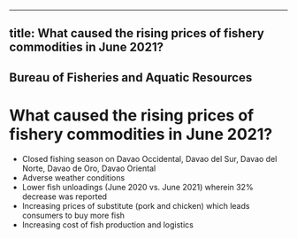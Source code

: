 --- 
 title: What caused the rising prices of fishery commodities in June 2021?
 ---

## Bureau of Fisheries and Aquatic Resources

# What caused the rising prices of fishery commodities in June 2021?


 - Closed fishing season on Davao Occidental, Davao del Sur, Davao del Norte, Davao de Oro, Davao Oriental
 - Adverse weather conditions
 - Lower fish unloadings (June 2020 vs. June 2021) wherein 32% decrease was reported
 - Increasing prices of substitute (pork and chicken) which leads consumers to buy more fish
 - Increasing cost of fish production and logistics
